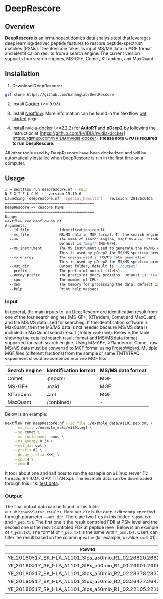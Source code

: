 # DeepRescore
## Overview
**DeepRescore** is an immunopeptidomics data analysis tool that leverages deep learning-derived peptide features to rescore peptide-spectrum matches (PSMs). DeepRescore takes as input MS/MS data in MGF format and identification results from a search engine. The current version supports four search engines, MS-GF+, Comet, X!Tandem, and MaxQuant.

## Installation
1. Download DeepRescore:
```sh
git clone https://github.com/bzhanglab/DeepRescore
```
2. Install [Docker](https://docs.docker.com/install/) (>=19.03).

3. Install [Nextflow](https://www.nextflow.io/docs/latest/getstarted.html). More information can be found in the Nextflow [get started](https://www.nextflow.io/docs/latest/getstarted.html) page.

4. Install [nvidia-docker](https://github.com/NVIDIA/nvidia-docker) (>=2.2.2) for [**AutoRT**](https://github.com/bzhanglab/AutoRT/)  and [**pDeep2**](https://github.com/pFindStudio/pDeep/tree/master/pDeep2) by following the instruction at [https://github.com/NVIDIA/nvidia-docker](https://github.com/NVIDIA/nvidia-docker). **Please note GPU is required to run DeepRescore**.

All other tools used by DeepRescore have been dockerized and will be automatically installed when DeepRescore is run in the first time on a computer.

## Usage

```sh
○ → nextflow run deeprescore.nf --help
N E X T F L O W  ~  version 19.10.0
Launching `deeprescore.nf` [special_hamilton] - revision: 2817bc64da
=========================================
DeepRescore => Rescore PSMs
=========================================
Usage:
nextflow run neoflow_db.nf
Arguments:
  --id_file              Identification result.
  --ms_file              MS/MS data in MGF format. If the search engine is MaxQuant, this parameter is not useful.
  --se                   The name of search engine, msgf:MS-GF+, xtandem:X!Tandem, comet:Comet or maxquant:MaxQuant.
                         Default is "msgf" (MS-GF+).
  --ms_instrument        The MS instrument used to generate the MS/MS data. 
                         This is used by pDeep2 for MS/MS spectrum prediction. Default is "Lumos".
  --ms_energy            The energy used in MS/MS data generation. 
                         This is used by pDeep2 for MS/MS spectrum prediction. Default is 0.34.
  --out_dir              Output folder, default is "./output"
  --prefix               The prefix of output file(s).
  --decoy_prefix         The prefix of decoy proteins. Default is "XXX_".
  --cpu                  The number of CPUs
  --mem                  The memory for processing the data, default is 8. The unit is G.
  --help                 Print help message

```

### Input
In general, the main inputs to run DeepRescore are identification result from one of the four search engines (MS-GF+, X!Tandem, Comet and MaxQuant) and the MS/MS data used for searching. If the identification software is MaxQuant, then the MS/MS data is not needed because MS/MS data is included in MaxQuant search result ( folder ``conbined``). Below is the table showing the detailed search result format and MS/MS data format supported for each search engine. Using MS-GF+, X!Tandem or Comet, raw MS/MS data must be converted to MGF format using [ProteoWizard](http://www.proteowizard.org/). Multiple MGF files (different fractions) from the sample or same TMT/iTRAQ experiment should be combined into one MGF file.

| Search engine | Identification format | MS/MS data format |
|---|---|---|
| Comet | .pepxml | MGF |
| MS-GF+ | .mzid | MGF |
| X!Tandem | .xml | MGF |
| MaxQuant | /conbined/ | - |

Below is an example:
```sh
nextflow run DeepRescore.nf --id_file ./example_data/A1101.pep.xml \
	--ms_file ./example_data/A1101.mgf \
	--se comet \
	--ms_instrument Lumos \
	--ms_energy 0.34 \
	--out_dir out \
	--prefix d2 \
	--decoy_prefix XXX_ \
	--cpu 4 \
	--mem 8
```
It took about one and half hour to run the example on a Linux server (12 threads, 64 RAM, GPU: TITAN Xp). The example data can be downloaded through this link: [test_data](http://pdv.zhang-lab.org/data/download/deeprescore/example_data.tar.gz).

### Output
The final output data can be found in this folder `out_dir/percolator_results`. Here `out_dir` is the output directory specified through parameter `--out_dir`. There are two files in this folder: `*_psm.txt` and `*_pep.txt`. The first one is the result controled FDR at PSM level and the second one is the result controled FDR at peptide level. Below is an example of `*_psm.txt`. The format of `*_pep.txt` is the same with `*_psm.txt`. Users can filter the result based on the column `q-value` (for example, q-value <= 0.01).

| PSMId | score | q-value | posterior_error_prob | peptide | proteinIds |
|---|---|---|---|---|---|
|YE_20180517_SK_HLA_A1101_3Ips_a50mio_R1_02.26820.26820.3 | 1.58533 | 0.000156838 | 2.97782e-12 | CEMASTGEVACFGEGIHTAFLK | uc010fur.3;uc002vee.4;uc010fus.3 |
|YE_20180517_SK_HLA_A1101_3IPs_a50mio_R1_01.26601.26601.3 | 1.40512 | 0.000156838 | 5.33093e-11 | CEMASTGEVACFGEGIHTAFLK | uc010fur.3;uc002vee.4;uc010fus.3 |
|YE_20180517_SK_HLA_A1101_3Ips_a50mio_R2_02.28378.28378.3 | 1.38068 | 0.000156838 | 7.88358e-11 | CEMASTGEVACFGEGIHTAFLK | uc010fur.3;uc002vee.4;uc010fus.3 |
|YE_20180517_SK_HLA_A1101_3Ips_a50mio_R2_02.26477.26477.3 | 1.32079 | 0.000156838 | 2.05665e-10 | CEMASTGEVACFGEGIHTAFLK | uc010fur.3;uc002vee.4;uc010fus.3 |
|YE_20180517_SK_HLA_A1101_3Ips_a50mio_R1_02.22105.22105.3 | 1.23946 | 0.000156838 | 7.56194e-10 | PLFVNVNDQTNEGIMHESK | uc010fur.3;uc002vee.4 |



